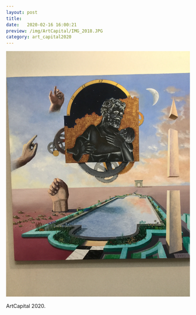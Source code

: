 ```yaml
---
layout: post
title:  
date:   2020-02-16 16:00:21
preview: /img/ArtCapital/IMG_2018.JPG
category: art_capital2020
---
```


![Picture 1](/img/ArtCapital/IMG_2018.JPG) 


ArtCapital 2020.


